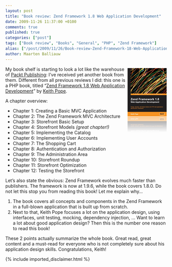 ```yaml
---
layout: post
title: "Book review: Zend Framework 1.8 Web Application Development"
date: 2009-11-26 11:37:00 +0100
comments: true
published: true
categories: ["post"]
tags: ["Book review", "Books", "General", "PHP", "Zend Framework"]
alias: ["/post/2009/11/26/Book-review-Zend-Framework-18-Web-Application-Development.aspx", "/post/2009/11/26/book-review-zend-framework-18-web-application-development.aspx"]
author: Maarten Balliauw
---
```

<p><a href="http://www.packtpub.com/zend-framework-1-8-web-application-development/book" target="_blank"><img style="border-bottom: 0px; border-left: 0px; margin: 5px 0px; display: inline; border-top: 0px; border-right: 0px" title="Zend Framework 1.8 Web Application Development" src="/images/image_22.png" border="0" alt="Zend Framework 1.8 Web Application Development" width="122" height="201" align="right" /></a> My book shelf is starting to look a lot like the warehouse of <a href="http://www.packtpub.com" target="_blank">Packt Publishing</a>: I&rsquo;ve received yet another book from them. Different from all previous reviews I did: this one is a PHP book, titled &ldquo;<a href="http://www.packtpub.com/zend-framework-1-8-web-application-development/book" target="_blank">Zend Framework 1.8 Web Application Development</a>&rdquo; by <a href="http://thepopeisdead.com/" target="_blank">Keith Pope</a>.</p>
<p>A chapter overview:</p>
<ul>
<li>Chapter 1: Creating a Basic MVC Application</li>
<li>Chapter 2: The Zend Framework MVC Architecture</li>
<li>Chapter 3: Storefront Basic Setup</li>
<li>Chapter 4: Storefront Models <em>(great chapter!)</em></li>
<li>Chapter 5: Implementing the Catalog </li>
<li>Chapter 6: Implementing User Accounts</li>
<li>Chapter 7: The Shopping Cart</li>
<li>Chapter 8: Authentication and Authorization</li>
<li>Chapter 9: The Administration Area</li>
<li>Chapter 10: Storefront Roundup</li>
<li>Chapter 11: Storefront Optimization</li>
<li>Chapter 12: Testing the Storefront</li>
</ul>
<p>Let&rsquo;s also state the obvious: Zend Framework evolves much faster than publishers. The framework is now at 1.9.6, while the book covers 1.8.0. Do not let this stop you from reading this book! Let me explain why&hellip;</p>
<ol>
<li>The book covers all concepts and components in the Zend Framework in a full-blown application that is built up from scratch.</li>
<li>Next to that, Keith Pope focuses a lot on the application design, using interfaces, unit testing, mocking, dependency injection, &hellip; Want to learn a lot about good application design? Then this is the number one reason to read this book!</li>
</ol>
<p>These 2 points actually summarize the whole book. Great read, great content and a must-read for everyone who is not completely sure about his application design skills. Congratulations, Keith!</p>

{% include imported_disclaimer.html %}

